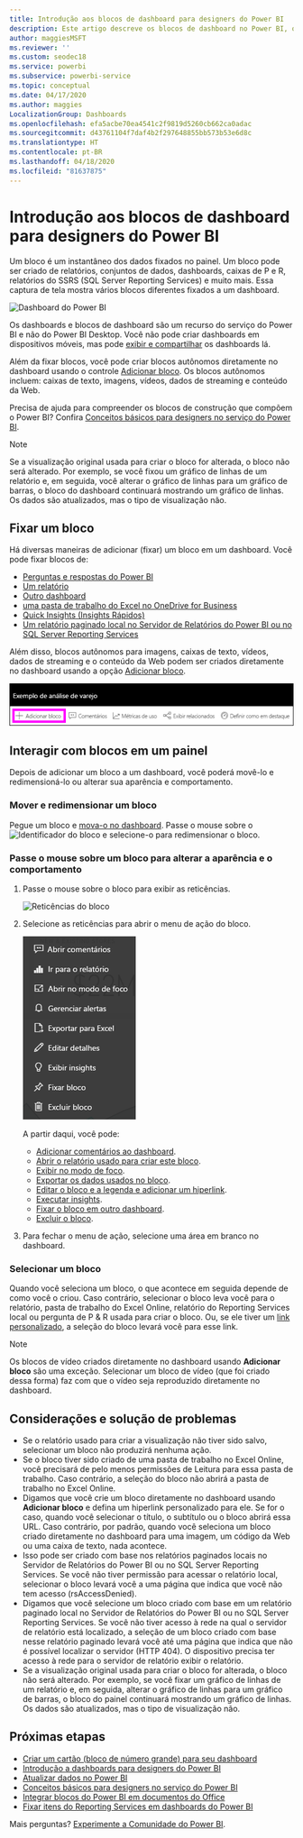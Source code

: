```yaml
---
title: Introdução aos blocos de dashboard para designers do Power BI
description: Este artigo descreve os blocos de dashboard no Power BI, que inclui blocos criados com base nos relatórios do SSRS (SQL Server Reporting Services).
author: maggiesMSFT
ms.reviewer: ''
ms.custom: seodec18
ms.service: powerbi
ms.subservice: powerbi-service
ms.topic: conceptual
ms.date: 04/17/2020
ms.author: maggies
LocalizationGroup: Dashboards
ms.openlocfilehash: efa5acbe70ea4541c2f9819d5260cb662ca0adac
ms.sourcegitcommit: d43761104f7daf4b2f297648855bb573b53e6d8c
ms.translationtype: HT
ms.contentlocale: pt-BR
ms.lasthandoff: 04/18/2020
ms.locfileid: "81637875"
---
```

# <a name="intro-to-dashboard-tiles-for-power-bi-designers"></a>Introdução aos blocos de dashboard para designers do Power BI

Um bloco é um instantâneo dos dados fixados no painel. Um bloco pode ser criado de relatórios, conjuntos de dados, dashboards, caixas de P e R, relatórios do SSRS (SQL Server Reporting Services) e muito mais.  Essa captura de tela mostra vários blocos diferentes fixados a um dashboard.

![Dashboard do Power BI](media/service-dashboard-tiles/power-bi-dashboard.png)

Os dashboards e blocos de dashboard são um recurso do serviço do Power BI e não do Power BI Desktop. Você não pode criar dashboards em dispositivos móveis, mas pode [exibir e compartilhar](mobile-apps-view-dashboard.md) os dashboards lá.

Além da fixar blocos, você pode criar blocos autônomos diretamente no dashboard usando o controle [Adicionar bloco](service-dashboard-add-widget.md). Os blocos autônomos incluem: caixas de texto, imagens, vídeos, dados de streaming e conteúdo da Web.

Precisa de ajuda para compreender os blocos de construção que compõem o Power BI? Confira [Conceitos básicos para designers no serviço do Power BI](service-basic-concepts.md).

> [!NOTE]
> Se a visualização original usada para criar o bloco for alterada, o bloco não será alterado.  Por exemplo, se você fixou um gráfico de linhas de um relatório e, em seguida, você alterar o gráfico de linhas para um gráfico de barras, o bloco do dashboard continuará mostrando um gráfico de linhas. Os dados são atualizados, mas o tipo de visualização não.
> 
> 

## <a name="pin-a-tile"></a>Fixar um bloco
Há diversas maneiras de adicionar (fixar) um bloco em um dashboard. Você pode fixar blocos de:

* [Perguntas e respostas do Power BI](service-dashboard-pin-tile-from-q-and-a.md)
* [Um relatório](service-dashboard-pin-tile-from-report.md)
* [Outro dashboard](service-pin-tile-to-another-dashboard.md)
* [uma pasta de trabalho do Excel no OneDrive for Business](service-dashboard-pin-tile-from-excel.md)
* [Quick Insights (Insights Rápidos)](service-insights.md)
* [Um relatório paginado local no Servidor de Relatórios do Power BI ou no SQL Server Reporting Services](https://docs.microsoft.com/sql/reporting-services/pin-reporting-services-items-to-power-bi-dashboards)

Além disso, blocos autônomos para imagens, caixas de texto, vídeos, dados de streaming e o conteúdo da Web podem ser criados diretamente no dashboard usando a opção [Adicionar bloco](service-dashboard-add-widget.md).

  ![Ícone Adicionar bloco](media/service-dashboard-tiles/add_widgetnew.png)

## <a name="interact-with-tiles-on-a-dashboard"></a>Interagir com blocos em um painel
Depois de adicionar um bloco a um dashboard, você poderá movê-lo e redimensioná-lo ou alterar sua aparência e comportamento.

### <a name="move-and-resize-a-tile"></a>Mover e redimensionar um bloco
Pegue um bloco e [mova-o no dashboard](service-dashboard-edit-tile.md). Passe o mouse sobre o ![Identificador do bloco](media/service-dashboard-tiles/resize-handle.jpg) e selecione-o para redimensionar o bloco.

### <a name="hover-over-a-tile-to-change-the-appearance-and-behavior"></a>Passe o mouse sobre um bloco para alterar a aparência e o comportamento
1. Passe o mouse sobre o bloco para exibir as reticências.
   
    ![Reticências do bloco](media/service-dashboard-tiles/ellipses_new.png)
2. Selecione as reticências para abrir o menu de ação do bloco.
   
    ![Ícone de reticências](media/service-dashboard-tiles/power-bi-tile-menu.png)
   
    A partir daqui, você pode:
   
     * [Adicionar comentários ao dashboard](consumer/end-user-comment.md).
     * [Abrir o relatório usado para criar este bloco](service-reports.md).  
     * [Exibir no modo de foco](service-focus-mode.md).   
     * [Exportar os dados usados no bloco](visuals/power-bi-visualization-export-data.md).
     * [Editar o bloco e a legenda e adicionar um hiperlink](service-dashboard-edit-tile.md). 
     * [Executar insights](service-insights.md). 
     * [Fixar o bloco em outro dashboard](service-pin-tile-to-another-dashboard.md).
     * [Excluir o bloco](service-dashboard-edit-tile.md).

3. Para fechar o menu de ação, selecione uma área em branco no dashboard.

### <a name="select-a-tile"></a>Selecionar um bloco
Quando você seleciona um bloco, o que acontece em seguida depende de como você o criou. Caso contrário, selecionar o bloco leva você para o relatório, pasta de trabalho do Excel Online, relatório do Reporting Services local ou pergunta de P & R usada para criar o bloco. Ou, se ele tiver um [link personalizado](service-dashboard-edit-tile.md), a seleção do bloco levará você para esse link.

> [!NOTE]
> Os blocos de vídeo criados diretamente no dashboard usando **Adicionar bloco** são uma exceção. Selecionar um bloco de vídeo (que foi criado dessa forma) faz com que o vídeo seja reproduzido diretamente no dashboard.   
> 
> 

## <a name="considerations-and-troubleshooting"></a>Considerações e solução de problemas

* Se o relatório usado para criar a visualização não tiver sido salvo, selecionar um bloco não produzirá nenhuma ação.
* Se o bloco tiver sido criado de uma pasta de trabalho no Excel Online, você precisará de pelo menos permissões de Leitura para essa pasta de trabalho. Caso contrário, a seleção do bloco não abrirá a pasta de trabalho no Excel Online.
* Digamos que você crie um bloco diretamente no dashboard usando **Adicionar bloco** e defina um hiperlink personalizado para ele. Se for o caso, quando você selecionar o título, o subtítulo ou o bloco abrirá essa URL. Caso contrário, por padrão, quando você seleciona um bloco criado diretamente no dashboard para uma imagem, um código da Web ou uma caixa de texto, nada acontece.
* Isso pode ser criado com base nos relatórios paginados locais no Servidor de Relatórios do Power BI ou no SQL Server Reporting Services. Se você não tiver permissão para acessar o relatório local, selecionar o bloco levará você a uma página que indica que você não tem acesso (rsAccessDenied).
* Digamos que você selecione um bloco criado com base em um relatório paginado local no Servidor de Relatórios do Power BI ou no SQL Server Reporting Services. Se você não tiver acesso à rede na qual o servidor de relatório está localizado, a seleção de um bloco criado com base nesse relatório paginado levará você até uma página que indica que não é possível localizar o servidor (HTTP 404). O dispositivo precisa ter acesso à rede para o servidor de relatório exibir o relatório.
* Se a visualização original usada para criar o bloco for alterada, o bloco não será alterado. Por exemplo, se você fixar um gráfico de linhas de um relatório e, em seguida, alterar o gráfico de linhas para um gráfico de barras, o bloco do painel continuará mostrando um gráfico de linhas. Os dados são atualizados, mas o tipo de visualização não.

## <a name="next-steps"></a>Próximas etapas
- [Criar um cartão (bloco de número grande) para seu dashboard](power-bi-visualization-card.md)
- [Introdução a dashboards para designers do Power BI](service-dashboards.md)  
- [Atualizar dados no Power BI](refresh-data.md)
- [Conceitos básicos para designers no serviço do Power BI](service-basic-concepts.md)
- [Integrar blocos do Power BI em documentos do Office](https://blogs.msdn.com/b/powerbidev/archive/2015/09/28/integrating-power-bi-tiles-into-office-documents.aspx)
- [Fixar itens do Reporting Services em dashboards do Power BI](https://msdn.microsoft.com/library/mt604784.aspx)

Mais perguntas? [Experimente a Comunidade do Power BI](https://community.powerbi.com/).

